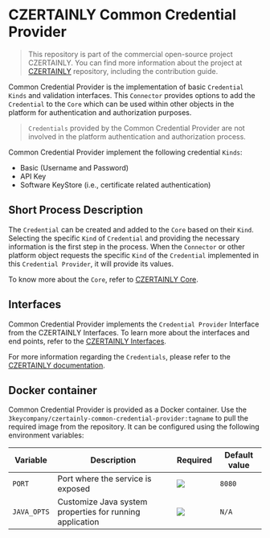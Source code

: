 # CZERTAINLY Common Credential Provider

> This repository is part of the commercial open-source project CZERTAINLY. 
> You can find more information about the project at [CZERTAINLY](https://github.com/3KeyCompany/CZERTAINLY) repository, including the contribution guide.

Common Credential Provider is the implementation of basic `Credential` `Kinds` and validation interfaces. This `Connector` provides options to add the `Credential` to the `Core` which can be used within other objects in the platform for authentication and authorization purposes.

> `Credentials` provided by the Common Credential Provider are not involved in
the platform authentication and authorization process.

Common Credential Provider implement the following credential `Kinds`:
- Basic (Username and Password)
- API Key
- Software KeyStore (i.e., certificate related authentication)

## Short Process Description

The `Credential` can be created and added to the `Core` based on their `Kind`. Selecting the specific `Kind` of `Credential` and providing the necessary information is the first step in the process.  When the `Connector` or other platform object requests the specific `Kind` of the `Credential` implemented in this `Credential Provider`, it will provide its values.

To know more about the `Core`, refer to [CZERTAINLY Core](https://github.com/3KeyCompany/CZERTAINLY-Core).

## Interfaces

Common Credential Provider implements the `Credential Provider` Interface from the CZERTAINLY Interfaces. To learn more about the interfaces and end points, refer to the [CZERTAINLY Interfaces](https://github.com/3KeyCompany/CZERTAINLY-Interfaces).

For more information regarding the `Credentials`, please refer to the [CZERTAINLY documentation](https://docs.czertainly.com).

## Docker container

Common Credential Provider is provided as a Docker container. Use the `3keycompany/czertainly-common-credential-provider:tagname` to pull the required image from the repository. It can be configured using the following environment variables:

| Variable    | Description                                              | Required                                      | Default value |
|-------------|----------------------------------------------------------|-----------------------------------------------|---------------|
| `PORT`      | Port where the service is exposed                        | ![](https://img.shields.io/badge/-NO-red.svg) | `8080`        |
| `JAVA_OPTS` | Customize Java system properties for running application | ![](https://img.shields.io/badge/-NO-red.svg) | `N/A`         |
